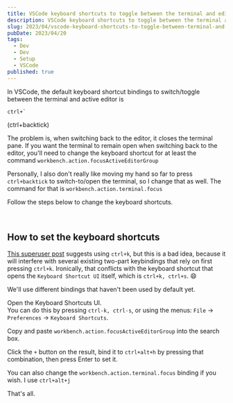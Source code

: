 ```yaml
---
title: VSCode keyboard shortcuts to toggle between the terminal and editor
description: VSCode keyboard shortcuts to toggle between the terminal and editor
slug: 2023/04/vscode-keyboard-shortcuts-to-toggle-between-terminal-and-editor
pubDate: 2023/04/20
tags:
  - Dev
  - Dev
  - Setup
  - VSCode
published: true
---
```


In VSCode, the default keyboard shortcut bindings to switch/toggle between the terminal and active editor is
```
ctrl+`
```
(ctrl+backtick)

The problem is, when switching back to the editor, it closes the terminal pane. If you want the terminal to remain open when switching back to the editor, you'll need to change the keyboard shortcut for at least the command `workbench.action.focusActiveEditorGroup`

Personally, I also don't really like moving my hand so far to press `ctrl+backtick` to switch-to/open the terminal, so I change that as well. The command for that is `workbench.action.terminal.focus`

Follow the steps below to change the keyboard shortcuts.

<br/>

## How to set the keyboard shortcuts

[This superuser post](https://superuser.com/a/1343695/96637) suggests using `ctrl+k`, but this is a bad idea, because it will interfere with several existing two-part keybindings that rely on first pressing `ctrl+k`. Ironically, that conflicts with the keyboard shortcut that opens the `Keyboard Shortcut UI` itself, which is `ctrl+k, ctrl+s`. 😄

We'll use different bindings that haven't been used by default yet.

Open the Keyboard Shortcuts UI.  
You can do this by pressing `ctrl-k, ctrl-s`, or using the menus: `File` ->  `Preferences` -> `Keyboard Shortcuts`.

Copy and paste `workbench.action.focusActiveEditorGroup` into the search box.

Click the `+` button on the result, bind it to `ctrl+alt+h` by pressing that combination, then press Enter to set it.

You can also change the `workbench.action.terminal.focus` binding if you wish.
I use `ctrl+alt+j`

That's all.

